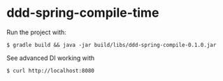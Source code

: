 ddd-spring-compile-time
=======================

Run the project with:

    $ gradle build && java -jar build/libs/ddd-spring-compile-0.1.0.jar
    
See advanced DI working with

    $ curl http://localhost:8080
 
